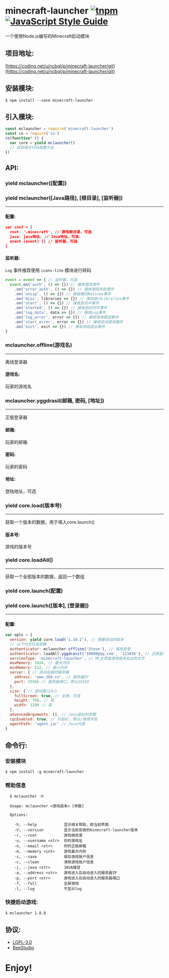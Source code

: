 # minecraft-launcher [![tnpm](http://npm.taobao.org/badge/v/minecraft-launcher.svg?style=flat-square)](http://npm.taobao.org/package/minecraft-launcher) [![JavaScript Style Guide](https://img.shields.io/badge/code%20style-standard-brightgreen.svg)](http://standardjs.com/)

一个使用Node.js编写的Minecraft启动模块

## 项目地址:

[https://coding.net/u/ncbql/p/minecraft-launcher/git](https://coding.net/u/ncbql/p/minecraft-launcher/git)

## 安装模块:

    $ npm install --save minecraft-launcher

## 引入模块:

```javascript
const mclauncher = require('minecraft-launcher')
const co = require('co')
co(function* () {
  var core = yield mclauncher()
  // 请将相关代码放置于此
})
```

## API:

### yield mclauncher([配置])
### yield mclauncher([Java路径], [根目录], [监听器])
***

#### 配置:

```json
var conf = {
  root: '.minecraft', // 游戏根目录，可选
  java: java地址, // Java地址，可选
  event (event) {} // 监听器，可选
}
```

#### 监听器:

`Log` 事件推荐使用 `iconv-lite` 模块进行转码

```javascript
event = event => { // 监听器，可选
  event.on('auth', () => {}) // 接收登陆事件
    .on('error_auth', () => {}) // 接收登陆失败事件
    .on('unzip', () => {}) // 接收解压Natives事件
    .on('miss', libraries => {}) // 接收缺少Libraries事件
    .on('start', () => {}) // 接收启动中事件
    .on('started', () => {}) // 接收启动完毕事件
    .on('log_data', data => {}) // 接收Log事件
    .on('log_error', error => {}) // 接受游戏错误事件
    .on('start_error', error => {}) // 接收启动错误事件
    .on('exit', exit => {}) // 接收游戏退出事件
}
```

### mclauncher.offline(游戏名)
***
离线登录器

#### 游戏名:
玩家的游戏名

### mclauncher.yggdrasil(邮箱, 密码, [地址])
***
正版登录器

#### 邮箱:
玩家的邮箱

#### 密码:
玩家的密码

#### 地址:
登陆地址，可选

### yield core.load(版本号)
***
获取一个版本的数据，用于填入core.launch()

#### 版本号:
游戏的版本号

### yield core.loadAll()
***
获取一个全部版本的数据，返回一个数组

### yield core.launch(配置)
### yield core.launch([版本], [登录器])
***

#### 配置:

```javascript
var opts = {
  version: yield core.load('1.10.2'), // 需要启动的版本
  // 以下均为可选参数
  authenticator: mclauncher.offline('Steve'), // 离线登录
  authenticator: loadAll.yggdrasil('10000@qq.com', '123456'), // 正版登陆
  versionType: 'minecraft-launcher', // MC主界面游戏版本右边的文字
  maxMemory: 1024, // 最大内存
  minMemory: 512, // 最小内存
  server: { // 自动连接的服务器
    address: 'www.360.cn', // 服务器IP
    port: 25565 // 服务器端口，默认25565
  },
  size: { // 游戏窗口大小
    fullScreen: true, // 全屏，可选
    height: 768, // 宽
    width: 1280 // 高
  },
  advencedArguments: [], // Java虚拟机参数
  cgcEnabled: true, // 开启GC，默认/推荐开启
  agentPath: 'agent.jar' // Java代理
}
```

## 命令行:

### 安装模块

    $ npm install -g minecraft-launcher

### 帮助信息

```
  $ mclauncher -h

  Usage: mclauncher <游戏版本> [参数]

  Options:

    -h, --help            显示相关帮助，即当前界面
    -V, --version         显示当前安装的minecraft-launcher版本
    -r, --root            游戏根目录
    -u, --username <str>  你的游戏名
    -e, --email <str>     你的正版邮箱
    -m, --memory <int>    游戏最大内存
    -s, --save            保存游戏账户信息
    -c, --clean           清除游戏账户信息
    -j, --java <str>      JAVA路径
    -a, --address <str>   游戏进入后自动进入的服务器IP
    -p, --port <str>      游戏进入后自动进入的服务器端口
    -f, --full            全屏游戏
    -l, --log             不显示log
```

### 快捷启动游戏:

    $ mclauncher 1.8.8

## 协议:

- [LGPL-3.0](./LICENSE)
- [BeeStudio](https://jq.qq.com/?_wv=1027&k=43GuWwq)

# Enjoy!
